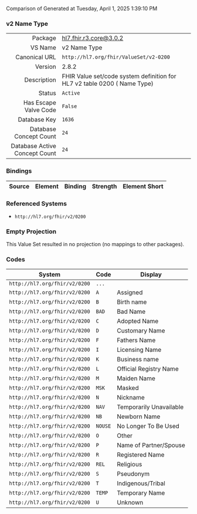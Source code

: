 Comparison of 
Generated at Tuesday, April 1, 2025 1:39:10 PM

### v2 Name Type

|      |     |
| ---: | --- |
| Package | hl7.fhir.r3.core@3.0.2 |
| VS Name | v2 Name Type |
| Canonical URL | `http://hl7.org/fhir/ValueSet/v2-0200` |
| Version | 2.8.2 |
| Description | FHIR Value set/code system definition for HL7 v2 table 0200 ( Name Type) |
| Status | `Active` |
| Has Escape Valve Code | `False` |
| Database Key | `1636` |
| Database Concept Count | `24` |
| Database Active Concept Count | `24` |
### Bindings

| Source | Element | Binding | Strength | Element Short |
| ------ | ------- | ------- | -------- | ------------- |

### Referenced Systems

* `http://hl7.org/fhir/v2/0200`
### Empty Projection

This Value Set resulted in no projection (no mappings to other packages).

### Codes

| System | Code | Display |
| ------ | ---- | ------- |
| `http://hl7.org/fhir/v2/0200` | `...` |  |
| `http://hl7.org/fhir/v2/0200` | `A` | Assigned |
| `http://hl7.org/fhir/v2/0200` | `B` | Birth name |
| `http://hl7.org/fhir/v2/0200` | `BAD` | Bad Name |
| `http://hl7.org/fhir/v2/0200` | `C` | Adopted Name |
| `http://hl7.org/fhir/v2/0200` | `D` | Customary Name |
| `http://hl7.org/fhir/v2/0200` | `F` | Fathers Name |
| `http://hl7.org/fhir/v2/0200` | `I` | Licensing Name |
| `http://hl7.org/fhir/v2/0200` | `K` | Business name |
| `http://hl7.org/fhir/v2/0200` | `L` | Official Registry Name |
| `http://hl7.org/fhir/v2/0200` | `M` | Maiden Name |
| `http://hl7.org/fhir/v2/0200` | `MSK` | Masked |
| `http://hl7.org/fhir/v2/0200` | `N` | Nickname |
| `http://hl7.org/fhir/v2/0200` | `NAV` | Temporarily Unavailable |
| `http://hl7.org/fhir/v2/0200` | `NB` | Newborn Name |
| `http://hl7.org/fhir/v2/0200` | `NOUSE` | No Longer To Be Used |
| `http://hl7.org/fhir/v2/0200` | `O` | Other |
| `http://hl7.org/fhir/v2/0200` | `P` | Name of Partner/Spouse |
| `http://hl7.org/fhir/v2/0200` | `R` | Registered Name |
| `http://hl7.org/fhir/v2/0200` | `REL` | Religious |
| `http://hl7.org/fhir/v2/0200` | `S` | Pseudonym |
| `http://hl7.org/fhir/v2/0200` | `T` | Indigenous/Tribal |
| `http://hl7.org/fhir/v2/0200` | `TEMP` | Temporary Name |
| `http://hl7.org/fhir/v2/0200` | `U` | Unknown |
